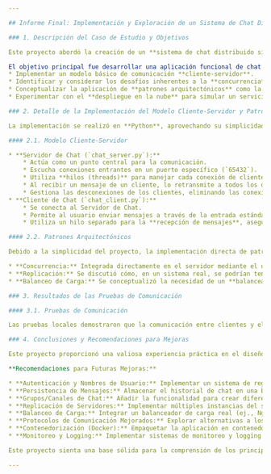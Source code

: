 ```yaml
---

## Informe Final: Implementación y Exploración de un Sistema de Chat Distribuido Simple

### 1. Descripción del Caso de Estudio y Objetivos

Este proyecto abordó la creación de un **sistema de chat distribuido simple** para explorar conceptos fundamentales de los sistemas distribuidos, como la comunicación cliente-servidor, los problemas de concurrencia y la aplicación de patrones arquitectónicos, culminando con una simulación del modelo SaaS.

El objetivo principal fue desarrollar una aplicación funcional de chat que permitiera a múltiples usuarios comunicarse a través de un servidor central. Esto nos permitió:
* Implementar un modelo básico de comunicación **cliente-servidor**.
* Identificar y considerar los desafíos inherentes a la **concurrencia** en un entorno distribuido.
* Conceptualizar la aplicación de **patrones arquitectónicos** como la replicación y el balanceo de carga para mejorar la escalabilidad y disponibilidad.
* Experimentar con el **despliegue en la nube** para simular un servicio SaaS y analizar sus ventajas y desventajas.

### 2. Detalle de la Implementación del Modelo Cliente-Servidor y Patrones Arquitectónicos Aplicados

La implementación se realizó en **Python**, aprovechando su simplicidad y sus capacidades de red (`socket` y `threading`).

#### 2.1. Modelo Cliente-Servidor

* **Servidor de Chat (`chat_server.py`):**
    * Actúa como un punto central para la comunicación.
    * Escucha conexiones entrantes en un puerto específico (`65432`).
    * Utiliza **hilos (threads)** para manejar cada conexión de cliente de forma concurrente, permitiendo que múltiples clientes interactúen simultáneamente sin bloquear el servidor.
    * Al recibir un mensaje de un cliente, lo retransmite a todos los demás clientes conectados.
    * Gestiona las desconexiones de los clientes, eliminando las conexiones inactivas.
* **Cliente de Chat (`chat_client.py`):**
    * Se conecta al Servidor de Chat.
    * Permite al usuario enviar mensajes a través de la entrada estándar.
    * Utiliza un hilo separado para la **recepción de mensajes**, asegurando que los mensajes entrantes se muestren en tiempo real sin interferir con la capacidad del usuario para escribir.

#### 2.2. Patrones Arquitectónicos

Debido a la simplicidad del proyecto, la implementación directa de patrones complejos como la replicación activa fue conceptualizada en lugar de codificada.

* **Concurrencia:** Integrada directamente en el servidor mediante el uso de **hilos (threads)**, lo que permite al servidor aceptar y procesar mensajes de múltiples clientes simultáneamente. Esto es fundamental para un sistema de chat funcional donde varios usuarios pueden enviar mensajes al mismo tiempo.
* **Replicación:** Se discutió cómo, en un sistema real, se podrían tener **múltiples instancias del servidor** para mejorar la disponibilidad y tolerancia a fallos. Esto requeriría un mecanismo de sincronización de estado (ej., una base de datos distribuida o un broker de mensajes) y la implementación de una lógica para manejar fallos de una instancia de servidor.
* **Balanceo de Carga:** Se conceptualizó la necesidad de un **balanceador de carga** (ej., Nginx) delante de múltiples servidores replicados para distribuir equitativamente las conexiones de los clientes, optimizando el rendimiento y la utilización de recursos.

### 3. Resultados de las Pruebas de Comunicación

#### 3.1. Pruebas de Comunicación

Las pruebas locales demostraron que la comunicación entre clientes y el servidor era **efectiva**. Los mensajes se transmitían correctamente de un cliente al servidor y de este a todos los demás clientes. La implementación con hilos permitió una **concurrencia básica** aceptable; múltiples clientes pudieron enviar mensajes simultáneamente sin que se perdieran ni se superpusieran en el servidor. Las desconexiones abruptas de los clientes fueron manejadas sin que el servidor colapsara, aunque se observó la necesidad de una limpieza más robusta de las conexiones inactivas.

### 4. Conclusiones y Recomendaciones para Mejoras

Este proyecto proporcionó una valiosa experiencia práctica en el diseño e implementación de un sistema distribuido básico. Se lograron los objetivos de establecer la comunicación cliente-servidor, entender los desafíos de la concurrencia y conceptualizar patrones arquitectónicos. La simulación del modelo SaaS resaltó sus ventajas en cuanto a accesibilidad, escalabilidad y reducción de la carga de mantenimiento de infraestructura.

**Recomendaciones para Futuras Mejoras:**

* **Autenticación y Nombres de Usuario:** Implementar un sistema de registro/login y permitir a los usuarios elegir nombres de usuario para mejorar la identificación en el chat.
* **Persistencia de Mensajes:** Almacenar el historial de chat en una base de datos (SQL o NoSQL) para que los mensajes no se pierdan al desconectar el servidor o los clientes.
* **Grupos/Canales de Chat:** Añadir la funcionalidad para crear diferentes salas de chat o canales.
* **Replicación de Servidores:** Implementar múltiples instancias del servidor con un mecanismo de sincronización de estado (ej., utilizando Redis Pub/Sub, Kafka o una base de datos distribuida) para una verdadera tolerancia a fallos y alta disponibilidad.
* **Balanceo de Carga:** Integrar un balanceador de carga real (ej., Nginx, HAProxy o un servicio de balanceo de carga en la nube) para distribuir las conexiones entre los servidores replicados.
* **Protocolos de Comunicación Mejorados:** Explorar alternativas a los sockets puros, como WebSockets (para una comunicación full-duplex más robusta en la web) o frameworks de RPC.
* **Contenedorización (Docker):** Empaquetar la aplicación en contenedores Docker para facilitar el despliegue y la gestión en cualquier entorno, especialmente en la nube.
* **Monitoreo y Logging:** Implementar sistemas de monitoreo y logging para rastrear el rendimiento del sistema y depurar problemas.

Este proyecto sienta una base sólida para la comprensión de los principios de los sistemas distribuidos y ofrece un camino claro para la construcción de aplicaciones más robustas y escalables.

---
```

